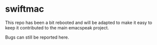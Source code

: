 swiftmac
========
This repo has been a bit rebooted and will be adapted to make it easy to keep 
it contributed to the main emacspeak project. 

Bugs can still be reported here. 
